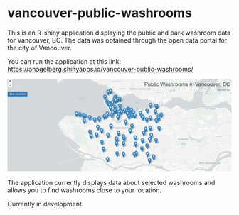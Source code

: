 # vancouver-public-washrooms
This is an R-shiny application displaying the public and park washroom data for Vancouver, BC. The data was obtained through the open data portal for the city of Vancouver.  

You can run the application at this link: https://anagelberg.shinyapps.io/vancouver-public-washrooms/

<a href="https://anagelberg.shinyapps.io/vancouver-public-washrooms/"><img src='imgs/full-photo.png'></a>

The application currently displays data about selected washrooms and allows you to find washrooms close to your location. 

Currently in development. 
